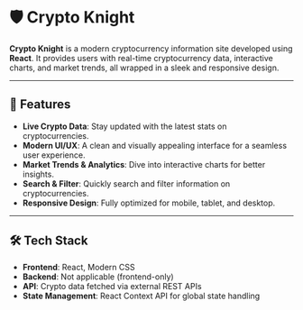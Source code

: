 # 🛡️ Crypto Knight

**Crypto Knight** is a modern cryptocurrency information site developed using **React**. It provides users with real-time cryptocurrency data, interactive charts, and market trends, all wrapped in a sleek and responsive design.

---

## 🌟 Features

- **Live Crypto Data**: Stay updated with the latest stats on cryptocurrencies.
- **Modern UI/UX**: A clean and visually appealing interface for a seamless user experience.
- **Market Trends & Analytics**: Dive into interactive charts for better insights.
- **Search & Filter**: Quickly search and filter information on cryptocurrencies.
- **Responsive Design**: Fully optimized for mobile, tablet, and desktop.

---

## 🛠️ Tech Stack

- **Frontend**: React, Modern CSS
- **Backend**: Not applicable (frontend-only)
- **API**: Crypto data fetched via external REST APIs
- **State Management**: React Context API for global state handling

